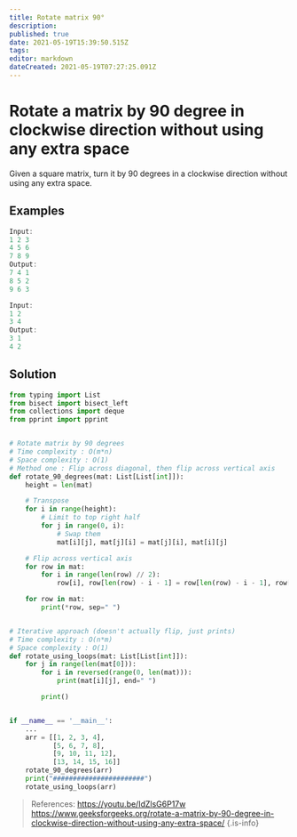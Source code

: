 ```yaml
---
title: Rotate matrix 90°
description: 
published: true
date: 2021-05-19T15:39:50.515Z
tags: 
editor: markdown
dateCreated: 2021-05-19T07:27:25.091Z
---
```


# Rotate a matrix by 90 degree in clockwise direction without using any extra space
Given a square matrix, turn it by 90 degrees in a clockwise direction without using any extra space.

## Examples
```cpp
Input:
1 2 3 
4 5 6
7 8 9  
Output:
7 4 1 
8 5 2
9 6 3

Input:
1 2
3 4
Output:
3 1
4 2 
```

## Solution
```python
from typing import List
from bisect import bisect_left
from collections import deque
from pprint import pprint


# Rotate matrix by 90 degrees
# Time complexity : O(m*n)
# Space complexity : O(1)
# Method one : Flip across diagonal, then flip across vertical axis
def rotate_90_degrees(mat: List[List[int]]):
    height = len(mat)

    # Transpose
    for i in range(height):
        # Limit to top right half
        for j in range(0, i):
            # Swap them
            mat[i][j], mat[j][i] = mat[j][i], mat[i][j]

    # Flip across vertical axis
    for row in mat:
        for i in range(len(row) // 2):
            row[i], row[len(row) - i - 1] = row[len(row) - i - 1], row[i]

    for row in mat:
        print(*row, sep=" ")


# Iterative approach (doesn't actually flip, just prints)
# Time complexity : O(n*m)
# Space complexity : O(1)
def rotate_using_loops(mat: List[List[int]]):
    for j in range(len(mat[0])):
        for i in reversed(range(0, len(mat))):
            print(mat[i][j], end=" ")

        print()


if __name__ == '__main__':
    ...
    arr = [[1, 2, 3, 4],
           [5, 6, 7, 8],
           [9, 10, 11, 12],
           [13, 14, 15, 16]]
    rotate_90_degrees(arr)
    print("#######################")
    rotate_using_loops(arr)

```
> References: 
https://youtu.be/IdZlsG6P17w
https://www.geeksforgeeks.org/rotate-a-matrix-by-90-degree-in-clockwise-direction-without-using-any-extra-space/
{.is-info}
